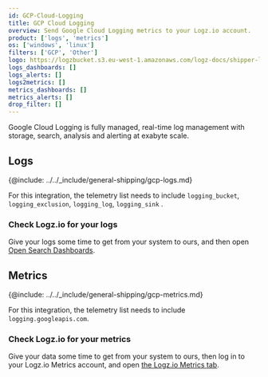 ```yaml
---
id: GCP-Cloud-Logging
title: GCP Cloud Logging
overview: Send Google Cloud Logging metrics to your Logz.io account.
product: ['logs', 'metrics']
os: ['windows', 'linux']
filters: ['GCP', 'Other']
logo: https://logzbucket.s3.eu-west-1.amazonaws.com/logz-docs/shipper-logos/cloudlogging.png
logs_dashboards: []
logs_alerts: []
logs2metrics: []
metrics_dashboards: []
metrics_alerts: []
drop_filter: []
---
```




Google Cloud Logging is fully managed, real-time log management with storage, search, analysis and alerting at exabyte scale. 

## Logs 

{@include: ../../_include/general-shipping/gcp-logs.md}   

For this integration, the telemetry list needs to include `logging_bucket`, `logging_exclusion`, `logging_log`, `logging_sink`  .

### Check Logz.io for your logs

Give your logs some time to get from your system to ours, and then open [Open Search Dashboards](https://app.logz.io/#/dashboard/osd).

## Metrics

{@include: ../../_include/general-shipping/gcp-metrics.md}

For this integration, the telemetry list needs to include `logging.googleapis.com`.

### Check Logz.io for your metrics

Give your data some time to get from your system to ours, then log in to your Logz.io Metrics account, and open [the Logz.io Metrics tab](https://app.logz.io/#/dashboard/metrics/).
